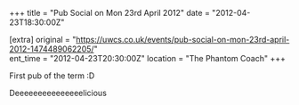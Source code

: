 +++
title = "Pub Social on Mon 23rd April 2012"
date = "2012-04-23T18:30:00Z"

[extra]
original = "https://uwcs.co.uk/events/pub-social-on-mon-23rd-april-2012-1474489062205/"    
ent_time = "2012-04-23T20:30:00Z"
location = "The Phantom Coach"
+++

First pub of the term :D

Deeeeeeeeeeeeeeelicious

